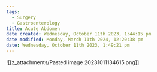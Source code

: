 ```yaml
---
tags:
  - Surgery
  - Gastroenterology
title: Acute Abdomen
date created: Wednesday, October 11th 2023, 1:44:15 pm
date modified: Monday, March 11th 2024, 12:20:38 pm
date: Wednesday, October 11th 2023, 1:49:21 pm
---
```


![[z_attachments/Pasted image 20231011134615.png]]
